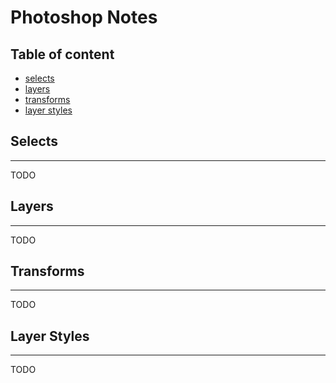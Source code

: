# Photoshop Notes

## Table of content

- [selects](#selects)
- [layers](#layers)
- [transforms](#transforms)
- [layer styles](#layer-styles)

## Selects

---
TODO

## Layers

---
TODO

## Transforms

---
TODO

## Layer Styles

---
TODO
